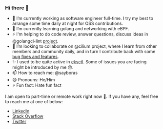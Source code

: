 ### Hi there 👋

- 🔭 I’m currently working as software engineer full-time. I try my best to arrange some time daily at night for OSS contributions.
- 🌱 I’m currently learning golang and networking with eBPF.
- ⚡ I'm helping to do code review, answer questions, discuss ideas in @golangci-lint [project](https://github.com/pulls?q=repo%3Agolangci%2Fgolangci-lint+author%3Asayboras+).
- 👯 I’m looking to collaborate on @cilium project, where I learn from other members and community daily, and in turn I contribute back with some [bug fixes and features](https://github.com/pulls?q=org%3Acilium+author%3Asayboras+).
- :sparkles: I used to be quite active in [eksctl](https://github.com/pulls?q=repo%3Aweaveworks%2Feksctl+author%3Asayboras+). Some of issues you are facing might be introduced by me :disappointed:.
- 📫 How to reach me: @sayboras
- 😄 Pronouns: He/Him
- ⚡ Fun fact: Hate fun fact

I am open to part-time or remote work right now :construction_worker:. If you have any, feel free to reach me at one of below:

- [LinkedIn](https://www.linkedin.com/in/cong-tam-mach/)
- [Stack Overflow](https://stackoverflow.com/users/8763847/sayboras)
- [Twitter](https://twitter.com/sayboras)
